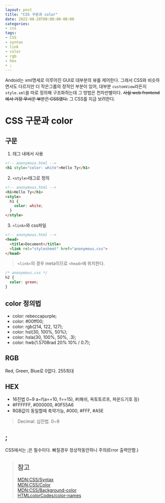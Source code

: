 ```yaml
---
layout: post
title: "CSS 구문과 color"
date: 2022-08-28T00:00:00-00:00
categories:
- css
tags:
- CSS
- syntax
- link
- color
- rgb
- hex
- ;
---
```

Andoid는 xml명세로 이루어진 GUI로 대부분의 뷰를 제어한다. 그래서 CSS와 비슷하면서도 다르지만 더 작은그룹의 정적인 부분이 있어, 대부분 `customView`라든지 `style.xml`을 따로 정의해 구조화하는데 그 방법은 천차만별이다. ~~사실 web frontend에서 가장 무서운 부분은 CSS였다.~~ 그 CSS를 지금 보려한다.

# CSS 구문과 color

## 구문
1. 태그 내에서 사용
```html
<!-- anonymous.html -->
<h1 style="color: white">Hello Ty</h1>
```
2. `<style>`태그로 정의
```html
<!-- anonymous.html -->
<h1>Hello Ty</h1>
<style>
  h1 {
    color: white;
  }
</style>
```

3. `<link>`와 css파일
```html
<!-- anonymous.html -->
<head>
  <title>Document</title>
  <link rel="stylesheet" href="anonymous.css">
</head>
```
> `<link>`의 경우 meta이므로 `<head>`에 위치한다.
```css
/* anonymous.css */
h2 {
  color: green;
}
```

## color 정의법
- color: rebeccapurple;
- color: #00ff00;
- color: rgb(214, 122, 127);
- color: hsl(30, 100%, 50%);
- color: hsla(30, 100%, 50%, .3);
- color: hwb(1.5708rad 20% 10% / 0.7);

## RGB
Red, Green, Blue로 0없다. 255최대

## HEX
- 16진법 0~9 a~f(a==10, f==15), #(해쉬, 옥토토르프, 파운드기호 등)
- #FFFFFF, #000000, #0F55A6
- RGB값이 동일할때 축약가능, #000, #FFF, #A5E
> Decimal: 십진법. 0~9

## ;
CSS에서는 ;은 필수이다. 빠질경우 정상작동안하니 주의(Error 출력안함.)

> ## 참고
> [MDN:CSS/Syntax](https://developer.mozilla.org/ko/docs/Web/CSS/Syntax)  
> [MDN:CSS/Color](https://developer.mozilla.org/ko/docs/Web/CSS/color)   
> [MDN:CSS/Background-color](https://developer.mozilla.org/ko/docs/Web/CSS/background-color)   
> [HTMLcolorCodes/color-names](https://htmlcolorcodes.com/color-names/)